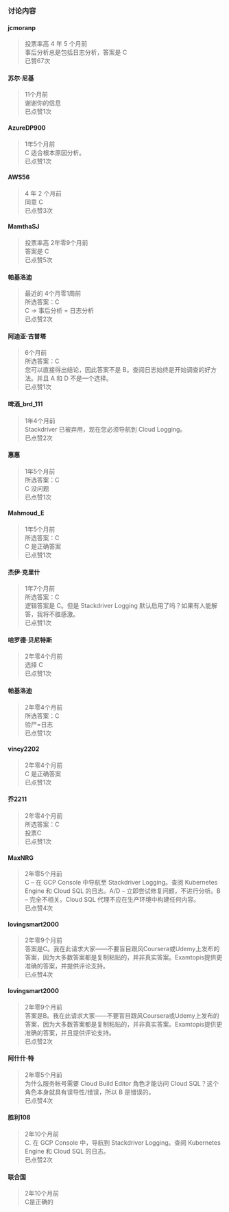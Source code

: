 ### 讨论内容

#### jcmoranp
> 投票率高 4 年 5 个月前  
> 事后分析总是包括日志分析，答案是 C  
> 已赞67次

#### 苏尔·尼基
> 11个月前  
> 谢谢你的信息  
> 已点赞1次

#### AzureDP900
> 1年5个月前  
> C 适合根本原因分析。  
> 已点赞1次

#### AWS56
> 4 年 2 个月前  
> 同意 C  
> 已点赞3次

#### MamthaSJ
> 投票率高 2年零9个月前  
> 答案是 C  
> 已点赞5次

#### 帕基洛迪
> 最近的 4个月零1周前  
> 所选答案：C  
> C -> 事后分析 = 日志分析  
> 已点赞2次

#### 阿迪亚·古普塔
> 6个月前  
> 所选答案：C  
> 您可以直接得出结论，因此答案不是 B。查阅日志始终是开始调查的好方法。并且 A 和 D 不是一个选择。  
> 已点赞1次

#### 啤酒_brd_111
> 1年4个月前  
> Stackdriver 已被弃用，现在您必须导航到 Cloud Logging。  
> 已点赞2次

#### 惠惠
> 1年5个月前  
> 所选答案：C  
> C 没问题  
> 已点赞1次

#### Mahmoud_E
> 1年5个月前  
> 所选答案：C  
> C 是正确答案  
> 已点赞1次

#### 杰伊·克里什
> 1年7个月前  
> 所选答案：C  
> 逻辑答案是 C。但是 Stackdriver Logging 默认启用了吗？如果有人能解答，我将不胜感激。  
> 已点赞1次

#### 哈罗德·贝尼特斯
> 2年零4个月前  
> 选择 C  
> 已点赞1次

#### 帕基洛迪
> 2年零4个月前  
> 所选答案：C  
> 验尸=日志  
> 已点赞1次

#### vincy2202
> 2年零4个月前  
> C 是正确答案  
> 已点赞1次

#### 乔2211
> 2年零4个月前  
> 所选答案：C  
> 投票C  
> 已点赞1次

#### MaxNRG
> 2年零5个月前  
> C – 在 GCP Console 中导航至 Stackdriver Logging。查阅 Kubernetes Engine 和 Cloud SQL 的日志。A/D – 立即尝试修复问题，不进行分析。B – 完全不相关。Cloud SQL 代理不应在生产环境中构建任何内容。  
> 已点赞4次

#### lovingsmart2000
> 2年零9个月前  
> 答案是C。我在此请求大家——不要盲目跟风Coursera或Udemy上发布的答案，因为大多数答案都是复制粘贴的，并非真实答案。Examtopis提供更准确的答案，并提供评论支持。  
> 已点赞4次

#### lovingsmart2000
> 2年零9个月前  
> 答案是B。我在此请求大家——不要盲目跟风Coursera或Udemy上发布的答案，因为大多数答案都是复制粘贴的，并非真实答案。Examtopis提供更准确的答案，并且提供评论支持。  
> 已点赞2次

#### 阿什什·特
> 2年零5个月前  
> 为什么服务帐号需要 Cloud Build Editor 角色才能访问 Cloud SQL？这个角色本身就具有误导性/错误，所以 B 是错误的。  
> 已点赞4次

#### 胜利108
> 2年10个月前  
> C. 在 GCP Console 中，导航到 Stackdriver Logging。查阅 Kubernetes Engine 和 Cloud SQL 的日志。  
> 已点赞2次

#### 联合国
> 2年10个月前  
> C是正确的  

